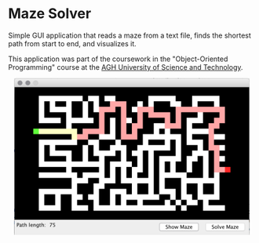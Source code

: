 # Maze Solver
Simple GUI application that reads a maze from a text file, finds the shortest path from start to end, and visualizes it.

This application was part of the coursework in the "Object-Oriented Programming" course at the [AGH University of Science and Technology](http://agh.edu.pl/en).

<p align="center"> <img src="screen.png" width=480></p>
